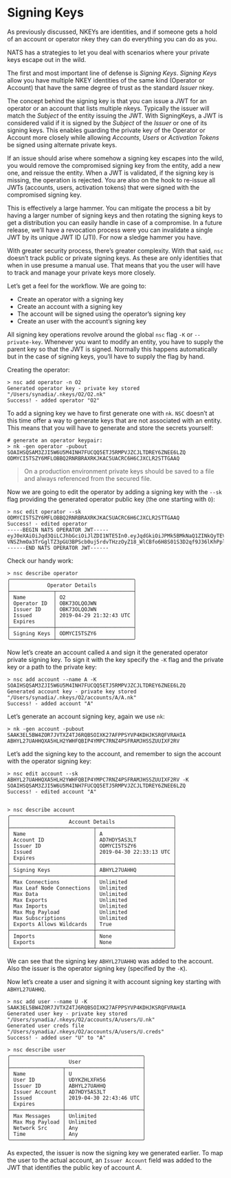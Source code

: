 # Signing Keys

As previously discussed, NKEYs are identities, and if someone gets a hold of an account or operator nkey they can do everything you can do as you.

NATS has a strategies to let you deal with scenarios where your private keys escape out in the wild.

The first and most important line of defense is _Signing Keys_. _Signing Keys_ allow you have multiple NKEY identities of the same kind (Operator or Account) that have the same degree of trust as the standard _Issuer_ nkey.

The concept behind the signing key is that you can issue a JWT for an operator or an account that lists multiple nkeys. Typically the issuer will match the _Subject_ of the entity issuing the JWT. With SigningKeys, a JWT is considered valid if it is signed by the _Subject_ of the _Issuer_ or one of its signing keys. This enables guarding the private key of the Operator or Account more closely while allowing _Accounts_, _Users_ or _Activation Tokens_ be signed using alternate private keys.

If an issue should arise where somehow a signing key escapes into the wild, you would remove the compromised signing key from the entity, add a new one, and reissue the entity. When a JWT is validated, if the signing key is missing, the operation is rejected. You are also on the hook to re-issue all JWTs (accounts, users, activation tokens) that were signed with the compromised signing key.

This is effectively a large hammer. You can mitigate the process a bit by having a larger number of signing keys and then rotating the signing keys to get a distribution you can easily handle in case of a compromise. In a future release, we’ll have a revocation process were you can invalidate a single JWT by its unique JWT ID (JTI). For now a sledge hammer you have.

With greater security process, there’s greater complexity. With that said, `nsc` doesn’t track public or private signing keys. As these are only identities that when in use presume a manual use. That means that you the user will have to track and manage your private keys more closely.

Let’s get a feel for the workflow. We are going to:

- Create an operator with a signing key
- Create an account with a signing key
- The account will be signed using the operator’s signing key
- Create an user with the account’s signing key

All signing key operations revolve around the global `nsc` flag `-K` or `--private-key`. Whenever you want to modify an entity, you have to supply the parent key so that the JWT is signed. Normally this happens automatically but in the case of signing keys, you’ll have to supply the flag by hand.

Creating the operator:

```text
> nsc add operator -n O2
Generated operator key - private key stored "/Users/synadia/.nkeys/O2/O2.nk"
Success! - added operator "O2"

```

To add a signing key we have to first generate one with `nk`. `NSC` doesn’t at this time offer a way to generate keys that are not associated with an entity. This means that you will have to generate and store the secrets yourself:

```text
# generate an operator keypair:
> nk -gen operator -pubout
SOAIHSQSAM3ZJI5W6U5M4INH7FUCQQ5ETJ5RMPVJZCJLTDREY6ZNEE6LZQ
ODMYCI5TSZY6MFLOBBQ2RNRBRAXRKJKAC5UACRC6H6CJXCLR2STTGAAQ
```

> On a production environment private keys should be saved to a file and always referenced from the secured file.

Now we are going to edit the operator by adding a signing key with the `--sk` flag providing the generated operator public key (the one starting with `O`):

```text
> nsc edit operator --sk ODMYCI5TSZY6MFLOBBQ2RNRBRAXRKJKAC5UACRC6H6CJXCLR2STTGAAQ
Success! - edited operator
-----BEGIN NATS OPERATOR JWT-----
eyJ0eXAiOiJqd3QiLCJhbGciOiJlZDI1NTE5In0.eyJqdGkiOiJPMk5BMkNaQ1ZINkQyTEVCQkNDVUFHTEZaWFJPTTdKTEs1Q1ZXRDZMVlpPVU9TUExDS0dBIiwiaWF0IjoxNTU2NTczNTYzLCJpc3MiOiJPQks3M09MUU9KV05ZVE4yTzQ2SVpRTjRXTVNDN0hWVk5BM1k2VFdQV0tDRlhJV1MzWExTQVVJUyIsIm5hbWUiOiJPMiIsInN1YiI6Ik9CSzczT0xRT0pXTllUTjJPNDZJWlFONFdNU0M3SFZWTkEzWTZUV1BXS0NGWElXUzNYTFNBVUlTIiwidHlwZSI6Im9wZXJhdG9yIiwibmF0cyI6eyJzaWduaW5nX2tleXMiOlsiT0RNWUNJNVRTWlk2TUZMT0JCUTJSTlJCUkFYUktKS0FDNVVBQ1JDNkg2Q0pYQ0xSMlNUVEdBQVEiXX19.-VNSZhmOa3TrGglTZ3pGU3BPScb0uj5rdvTHzzOyZ18_WlCBfo6H8S01S3D2qf9J36lKhPplMtupheYqEo04Aw
------END NATS OPERATOR JWT------
```

Check our handy work:

```text
> nsc describe operator
╭────────────────────────────────────────╮
│            Operator Details            │
├──────────────┬─────────────────────────┤
│ Name         │ O2                      │
│ Operator ID  │ OBK73OLQOJWN            │
│ Issuer ID    │ OBK73OLQOJWN            │
│ Issued       │ 2019-04-29 21:32:43 UTC │
│ Expires      │                         │
├──────────────┼─────────────────────────┤
│ Signing Keys │ ODMYCI5TSZY6            │
╰──────────────┴─────────────────────────╯
```

Now let’s create an account called `A` and sign it the generated operator private signing key. To sign it with the key specify the `-K` flag and the private key or a path to the private key:

```text
> nsc add account --name A -K SOAIHSQSAM3ZJI5W6U5M4INH7FUCQQ5ETJ5RMPVJZCJLTDREY6ZNEE6LZQ
Generated account key - private key stored "/Users/synadia/.nkeys/O2/accounts/A/A.nk"
Success! - added account "A"
```

Let’s generate an account signing key, again we use `nk`:

```text
> nk -gen account -pubout
SAAK3EL5BW4ZOR7JVTXZ4TJ6RQBSOIXK27AFPPSYVP4KDHJKSRQFVRAHIA
ABHYL27UAHHQXA5HLH2YWHFQBIP4YMPC7RNZ4PSFRAMJHSSZUUIXF2RV
```

Let’s add the signing key to the account, and remember to sign the account with the operator signing key:

```text
> nsc edit account --sk ABHYL27UAHHQXA5HLH2YWHFQBIP4YMPC7RNZ4PSFRAMJHSSZUUIXF2RV -K SOAIHSQSAM3ZJI5W6U5M4INH7FUCQQ5ETJ5RMPVJZCJLTDREY6ZNEE6LZQ 
Success! - edited account "A"


> nsc describe account 
╭─────────────────────────────────────────────────────╮
│                   Account Details                   │
├───────────────────────────┬─────────────────────────┤
│ Name                      │ A                       │
│ Account ID                │ AD7HDY5AS3LT            │
│ Issuer ID                 │ ODMYCI5TSZY6            │
│ Issued                    │ 2019-04-30 22:33:13 UTC │
│ Expires                   │                         │
├───────────────────────────┼─────────────────────────┤
│ Signing Keys              │ ABHYL27UAHHQ            │
├───────────────────────────┼─────────────────────────┤
│ Max Connections           │ Unlimited               │
│ Max Leaf Node Connections │ Unlimited               │
│ Max Data                  │ Unlimited               │
│ Max Exports               │ Unlimited               │
│ Max Imports               │ Unlimited               │
│ Max Msg Payload           │ Unlimited               │
│ Max Subscriptions         │ Unlimited               │
│ Exports Allows Wildcards  │ True                    │
├───────────────────────────┼─────────────────────────┤
│ Imports                   │ None                    │
│ Exports                   │ None                    │
╰───────────────────────────┴─────────────────────────╯
```

We can see that the signing key `ABHYL27UAHHQ` was added to the account. Also the issuer is the operator signing key (specified by the `-K`).

Now let’s create a user and signing it with account signing key starting with `ABHYL27UAHHQ`.

```text
> nsc add user --name U -K SAAK3EL5BW4ZOR7JVTXZ4TJ6RQBSOIXK27AFPPSYVP4KDHJKSRQFVRAHIA
Generated user key - private key stored "/Users/synadia/.nkeys/O2/accounts/A/users/U.nk"
Generated user creds file "/Users/synadia/.nkeys/O2/accounts/A/users/U.creds"
Success! - added user "U" to "A"

> nsc describe user
╭───────────────────────────────────────────╮
│                   User                    │
├─────────────────┬─────────────────────────┤
│ Name            │ U                       │
│ User ID         │ UDYKZHLXFH56            │
│ Issuer ID       │ ABHYL27UAHHQ            │
│ Issuer Account  │ AD7HDY5AS3LT            │
│ Issued          │ 2019-04-30 22:43:46 UTC │
│ Expires         │                         │
├─────────────────┼─────────────────────────┤
│ Max Messages    │ Unlimited               │
│ Max Msg Payload │ Unlimited               │
│ Network Src     │ Any                     │
│ Time            │ Any                     │
╰─────────────────┴─────────────────────────╯
```

As expected, the issuer is now the signing key we generated earlier. To map the user to the actual account, an `Issuer Account` field was added to the JWT that identifies the public key of account _A_.
